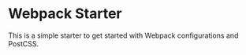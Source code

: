 # Webpack Starter

This is a simple starter to get started with Webpack configurations and PostCSS.

